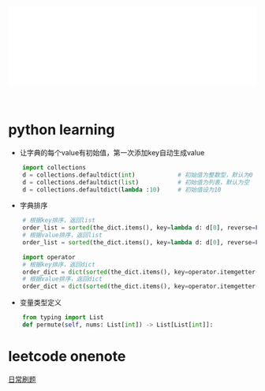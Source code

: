 <div id="navifation" class='headbar'>
    <iframe id='head' align="center" width="100%" height="160" src="python_show.html"  frameborder="no" border="0" marginwidth="0" marginheight="px" scrolling="no" ></iframe>
</div>
<style>
    .headbar{text-align:center}
    .iframe{margin:0 auto;}
</style>
<script>
    var oDiv = document.getElementById('head');
    oDiv.style.position = 'fixed'; oDiv.style.top = '0px'; oDiv.style.left = '0px';
    document.title="python/learn";
</script>
<br><br>
<!-- ___________________________________________ -->
<!-- ___________________________________________ -->

# python learning

* 让字典的每个value有初始值，第一次添加key自动生成value
```python
    import collections
    d = collections.defaultdict(int)            # 初始值为整数型，默认为0
    d = collections.defaultdict(list)           # 初始值为列表，默认为空
    d = collections.defaultdict(lambda :10)     # 初始值设为10
```

* 字典排序
```python
    # 根据key排序，返回list
    order_list = sorted(the_dict.items(), key=lambda d: d[0], reverse=False)
    # 根据value排序，返回list
    order_list = sorted(the_dict.items(), key=lambda d: d[0], reverse=False)
    
    import operator
    # 根据key排序，返回dict
    order_dict = dict(sorted(the_dict.items(), key=operator.itemgetter(0)))
    # 根据value排序，返回dict
    order_dict = dict(sorted(the_dict.items(), key=operator.itemgetter(1)))
```

* 变量类型定义
```python
    from typing import List
    def permute(self, nums: List[int]) -> List[List[int]]:
```

# leetcode onenote

 <a href="https://onedrive.live.com/view.aspx?resid=BC45C406A7EBE536%212244&id=documents&wd=target%28%E6%97%A5%E5%B8%B8%E5%88%B7%E9%A2%98.one%7C52F0C452-BEC8-4DA7-801F-9BEC63928BD3%2F%29
onenote:https://d.docs.live.net/bc45c406a7ebe536/文档/leetcode/日常刷题.one#section-id={52F0C452-BEC8-4DA7-801F-9BEC63928BD3}&end" target="_blank">日常刷题</a> 